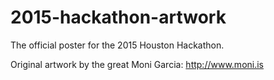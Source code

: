 # 2015-hackathon-artwork
The official poster for the 2015 Houston Hackathon.

Original artwork by the great Moni Garcia: http://www.moni.is
